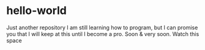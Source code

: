 # hello-world
Just another repository
I am still learning how to program, but I can promise you that I will keep at this until I become a pro. Soon & very soon. Watch this space
